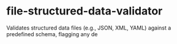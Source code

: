 # file-structured-data-validator
Validates structured data files (e.g., JSON, XML, YAML) against a predefined schema, flagging any de
